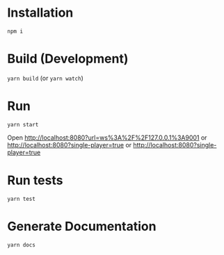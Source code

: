 # Installation
`npm i`

# Build (Development)
`yarn build` (or `yarn watch`)

# Run
`yarn start`

Open [http://localhost:8080?url=ws%3A%2F%2F127.0.0.1%3A9001](http://localhost:8080?url=ws%3A%2F%2F127.0.0.1%3A9001) or [http://localhost:8080?single-player=true](http://localhost:8080?single-player) or [http://localhost:8080?single-player=true](http://localhost:8080?demo)

# Run tests
`yarn test`

# Generate Documentation
`yarn docs`